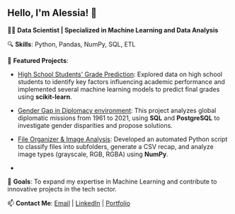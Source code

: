 ## Hello, I'm Alessia! 👋

<!--
**lalessia/lalessia** is a ✨ _special_ ✨ repository because its `README.md` (this file) appears on your GitHub profile.

Here are some ideas to get you started:

- 🔭 I’m currently working on ...
- 🌱 I’m currently learning ...
- 👯 I’m looking to collaborate on ...
- 🤔 I’m looking for help with ...
- 💬 Ask me about ...
- 📫 How to reach me: ...
- 😄 Pronouns: ...
- ⚡ Fun fact: ...

- 🤝 **Open Source Contributions**: Active contributor to the [Project Name](link-to-project).
- ![Certification Badge](link-to-badge)
- ![Your Photo](link-to-your-photo)
-->

👩‍💻 **Data Scientist | Specialized in Machine Learning and Data Analysis**

🔍 **Skills**: Python, Pandas, NumPy, SQL, ETL

🌟 **Featured Projects**:
- [High School Students' Grade Prediction](https://github.com/lalessia/students-grades-prediction): Explored data on high school students to identify key factors influencing academic performance and implemented several machine learning models to predict final grades using **scikit-learn**.
- [Gender Gap in Diplomacy environment](https://github.com/lalessia/Gender-Gap-in-diplomacy-analyst): This project analyzes global diplomatic missions from 1961 to 2021, using **SQL** and **PostgreSQL** to investigate gender disparities and propose solutions.
- [File Organizer & Image Analysis](https://github.com/lalessia/File-Organizer): Developed an automated Python script to classify files into subfolders, generate a CSV recap, and analyze image types (grayscale, RGB, RGBA) using **NumPy**.

- []()

🎯 **Goals**: To expand my expertise in Machine Learning and contribute to innovative projects in the tech sector.

📫 **Contact Me**: [Email](mailto:alessia.profeta@gmail.com) | [LinkedIn](https://www.linkedin.com/in/alessia-profeta/) | [Portfolio](https://www.alessiaprofeta.com/)


